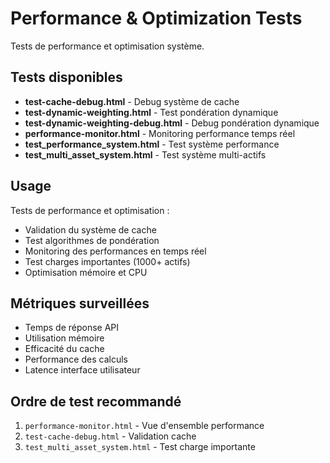 # Performance & Optimization Tests

Tests de performance et optimisation système.

## Tests disponibles

- **test-cache-debug.html** - Debug système de cache
- **test-dynamic-weighting.html** - Test pondération dynamique
- **test-dynamic-weighting-debug.html** - Debug pondération dynamique  
- **performance-monitor.html** - Monitoring performance temps réel
- **test_performance_system.html** - Test système performance
- **test_multi_asset_system.html** - Test système multi-actifs

## Usage

Tests de performance et optimisation :
- Validation du système de cache
- Test algorithmes de pondération  
- Monitoring des performances en temps réel
- Test charges importantes (1000+ actifs)
- Optimisation mémoire et CPU

## Métriques surveillées

- Temps de réponse API
- Utilisation mémoire
- Efficacité du cache  
- Performance des calculs
- Latence interface utilisateur

## Ordre de test recommandé

1. `performance-monitor.html` - Vue d'ensemble performance
2. `test-cache-debug.html` - Validation cache
3. `test_multi_asset_system.html` - Test charge importante